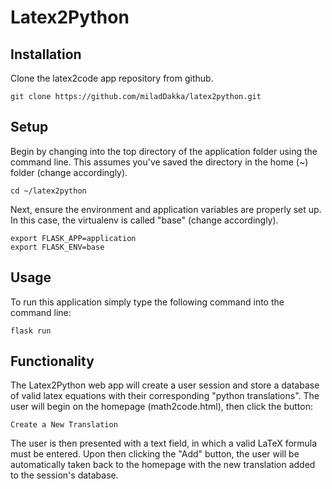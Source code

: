 # Latex2Python
## Installation
Clone the latex2code app repository from github.
```
git clone https://github.com/miladDakka/latex2python.git
```
## Setup
Begin by changing into the top directory of the application folder using the command line. This assumes you've saved the directory in the home (~) folder (change accordingly).
```
cd ~/latex2python
```
Next, ensure the environment and application variables are properly set up. In this case, the virtualenv is called "base" (change accordingly).
```
export FLASK_APP=application
export FLASK_ENV=base
```
## Usage
To run this application simply type the following command into the command line:
```
flask run
```
## Functionality
The Latex2Python web app will create a user session and store a database of valid latex equations with their corresponding "python translations". The user will begin on the homepage (math2code.html), then click the button: 
```
Create a New Translation
```
The user is then presented with a text field, in which a valid LaTeX formula must be entered. Upon then clicking the "Add" button, the user will be automatically taken back to the homepage with the new translation added to the session's database.